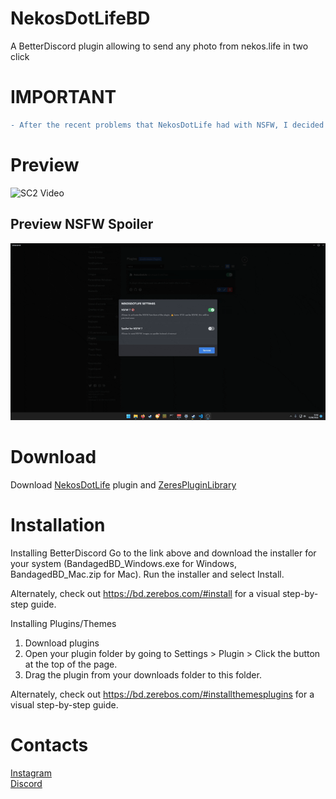 # NekosDotLifeBD
A BetterDiscord plugin allowing to send any photo from nekos.life in two click

# IMPORTANT
```diff
- After the recent problems that NekosDotLife had with NSFW, I decided to change the API for the latter, so I now use hmtai
```

# Preview
![SC2 Video](previews/preview1.gif)

## Preview NSFW Spoiler
![SC2 Video](previews/preview2.gif)

# Download
Download <a href="https://github.com/CriosChan/NekosDotLifeBD/releases/download/V2.0.9/NekosDotLife.plugin.js">NekosDotLife</a> plugin and <a href="https://betterdiscord.net/ghdl?url=https://raw.githubusercontent.com/rauenzi/BDPluginLibrary/master/release/0PluginLibrary.plugin.js">ZeresPluginLibrary</a>

# Installation
Installing BetterDiscord
Go to the link above and download the installer for your system (BandagedBD_Windows.exe for Windows, BandagedBD_Mac.zip for Mac). Run the installer and select Install.

Alternately, check out https://bd.zerebos.com/#install for a visual step-by-step guide.

Installing Plugins/Themes
1. Download plugins
2. Open your plugin folder by going to Settings > Plugin > Click the button at the top of the page.
3. Drag the plugin from your downloads folder to this folder.

Alternately, check out https://bd.zerebos.com/#installthemesplugins for a visual step-by-step guide.

# Contacts
<a href="https://www.instagram.com/crios_chan/">Instagram</a><br />
<a href="https://discord.me/crioschan">Discord</a>
